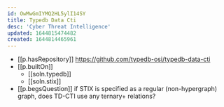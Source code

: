 ```yaml
---
id: OwMwGmIYMQ2HL5ylI14SY
title: Typedb Data Cti
desc: 'Cyber Threat Intelligence'
updated: 1644815474482
created: 1644814465961
---
```


- [[p.hasRepository]] https://github.com/typedb-osi/typedb-data-cti
- [[p.builtOn]] 
  - [[soln.typedb]]
  - [[soln.stix]]
- [[p.begsQuestion]] if STIX is specified as a regular (non-hypergraph) graph, does TD-CTI use any ternary+ relations?